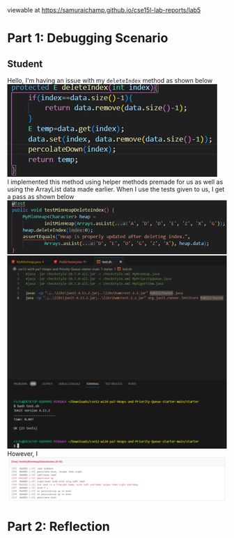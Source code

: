 viewable at https://samuraichamp.github.io/cse15l-lab-reports/lab5
# Part 1: Debugging Scenario
## Student
Hello, I'm having an issue with my `deleteIndex` method as shown below<br>
![Image](code.png)<br>
I implemented this method using helper methods premade for us as well as using the ArrayList data made earlier. When I use the tests given to us, I get a pass as shown below<br>
![Image](test.png)<br>
![Image](bash.png)<br>
However, I 
![Image](result.png)

# Part 2: Reflection
